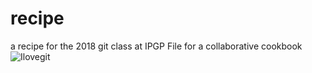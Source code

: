 # recipe
a recipe for the 2018 git class at IPGP
File for a collaborative cookbook
![Ilovegit](https://pbs.twimg.com/media/CUF9vrWWUAAkNjb.jpg)
